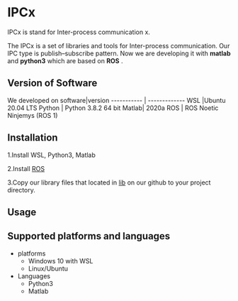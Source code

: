 # IPCx

IPCx is stand for Inter-process communication x.

The IPCx is a set of libraries and tools for Inter-process communication.
Our IPC type is publish–subscribe pattern. Now we are developing it with **matlab** and **python3** which are based on **ROS** .


## Version of Software
We developed on
software|version
----------- | -------------
WSL |Ubuntu 20.04 LTS
Python | Python 3.8.2 64 bit
Matlab| 2020a
ROS | ROS Noetic Ninjemys (ROS 1)



## Installation
1.Install WSL, Python3, Matlab 

2.Install [ROS](http://wiki.ros.org/noetic/Installation/Ubuntu)

3.Copy our library files that located in [lib](https://github.com/CUASL/ipcx/tree/master/lib) on our github
to your project directory.

## Usage

## Supported platforms and languages
- platforms
  - Windows 10 with WSL
  - Linux/Ubuntu
- Languages
  - Python3
  - Matlab
